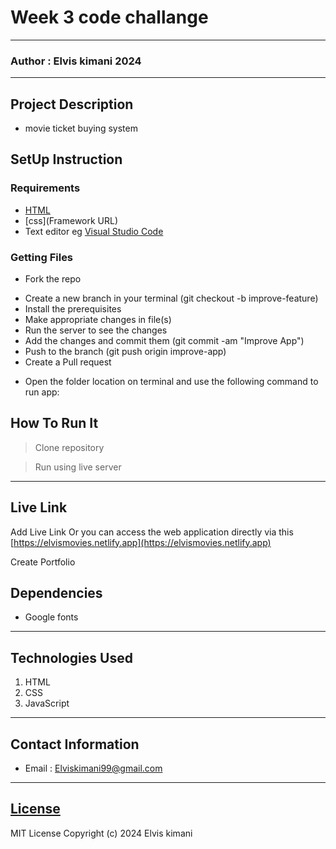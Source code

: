 # Week 3 code challange 
*****
### Author : Elvis kimani 2024
****
## Project Description
- movie ticket buying system

## SetUp Instruction
### Requirements
* [HTML](html.com)
* [css](Framework URL)
* Text editor eg [Visual Studio Code](https://code.visualstudio.com/download)


### Getting Files
* Fork the repo
- Create a new branch in your terminal (git checkout -b improve-feature)
- Install the prerequisites
- Make appropriate changes in file(s)
- Run the server to see the changes
- Add the changes and commit them (git commit -am "Improve App")
- Push to the branch (git push origin improve-app)
- Create a Pull request
* Open the folder location on terminal and use the following command to run app:

## How To Run It
>  Clone repository

> Run using live server
*****
## Live Link


Add Live Link
Or you can access the web application directly via this [https://elvismovies.netlify.app](https://elvismovies.netlify.app)


Create Portfolio
## Dependencies
- Google fonts

*****
## Technologies Used
1. HTML
2. CSS
3. JavaScript
*****
## Contact Information
* Email : Elviskimani99@gmail.com
*****
## [License](LICENSE)
MIT License
Copyright (c) 2024 Elvis kimani